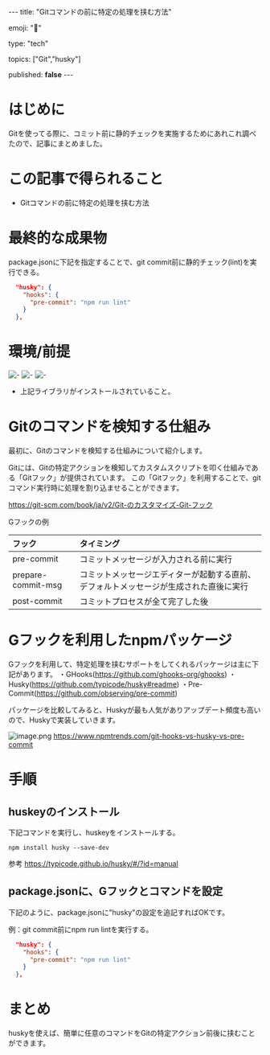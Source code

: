 --- title: "Gitコマンドの前に特定の処理を挟む方法"

emoji: "🧐" 

type: "tech" 

topics: ["Git","husky"] 

published: **false**  ---



# はじめに

Gitを使ってる際に、コミット前に静的チェックを実施するためにあれこれ調べたので、記事にまとめました。

# この記事で得られること
- Gitコマンドの前に特定の処理を挟む方法

# 最終的な成果物
package.jsonに下記を指定することで、git commit前に静的チェック(lint)を実行できる。

```package.json
  "husky": {
    "hooks": {
      "pre-commit": "npm run lint"
    }
  },
```


# 環境/前提
![<LABEL>-<MESSAGE>](https://img.shields.io/badge/node-14.15.0-<COLOR>) ![<LABEL>-<MESSAGE>](https://img.shields.io/badge/npm-6.14.8-<COLOR>) ![<LABEL>-<MESSAGE>](https://img.shields.io/badge/git-2.29.2-<COLOR>)

- 上記ライブラリがインストールされていること。

# Gitのコマンドを検知する仕組み
最初に、Gitのコマンドを検知する仕組みについて紹介します。

Gitには、Gitの特定アクションを検知してカスタムスクリプトを叩く仕組みである「Gitフック」が提供されています。
この「Gitフック」を利用することで、gitコマンド実行時に処理を割り込ませることができます。

https://git-scm.com/book/ja/v2/Git-のカスタマイズ-Git-フック 

Gフックの例

| フック             | タイミング                                                   |
| :----------------- | :----------------------------------------------------------- |
| pre-commit         | コミットメッセージが入力される前に実行                       |
| prepare-commit-msg | コミットメッセージエディターが起動する直前、デフォルトメッセージが生成された直後に実行 |
| post-commit        | コミットプロセスが全て完了した後                             |

# Gフックを利用したnpmパッケージ
Gフックを利用して、特定処理を挟むサポートをしてくれるパッケージは主に下記があります。
・GHooks(https://github.com/ghooks-org/ghooks)
・Husky(https://github.com/typicode/husky#readme)
・Pre-Commit(https://github.com/observing/pre-commit)

パッケージを比較してみると、Huskyが最も人気がありアップデート頻度も高いので、Huskyで実装していきます。

![image.png](https://qiita-image-store.s3.ap-northeast-1.amazonaws.com/0/502798/ce0e5a31-5529-d41b-e5aa-d77851464bed.png)
https://www.npmtrends.com/git-hooks-vs-husky-vs-pre-commit

# 手順
## huskeyのインストール

下記コマンドを実行し、huskeyをインストールする。

```
npm install husky --save-dev
```

参考
https://typicode.github.io/husky/#/?id=manual

## package.jsonに、Gフックとコマンドを設定

下記のように、package.jsonに"husky"の設定を追記すればOKです。

例：git commit前にnpm run lintを実行する。

```package.json
  "husky": {
    "hooks": {
      "pre-commit": "npm run lint"
    }
  },
```


# まとめ

huskyを使えば、簡単に任意のコマンドをGitの特定アクション前後に挟むことができます。